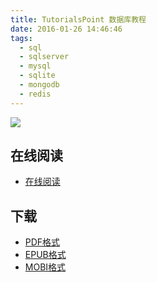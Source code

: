 ```yaml
---
title: TutorialsPoint 数据库教程
date: 2016-01-26 14:46:46
tags:
  - sql
  - sqlserver
  - mysql
  - sqlite
  - mongodb
  - redis
---
```


![](https://ek8whxe.cloudimg.io/s/width/226/https://www.gitbook.com/cover/book/wizardforcel/tutorialspoint-db.jpg?build=1452495789786&v=12.0.4)

<!--more-->

## 在线阅读 ##

+ [在线阅读](https://www.gitbook.com/book/wizardforcel/tutorialspoint-db/details)

## 下载 ##

+ [PDF格式](https://www.gitbook.com/download/pdf/book/wizardforcel/tutorialspoint-db)
+ [EPUB格式](https://www.gitbook.com/download/epub/book/wizardforcel/tutorialspoint-db)
+ [MOBI格式](https://www.gitbook.com/download/mobi/book/wizardforcel/tutorialspoint-db)